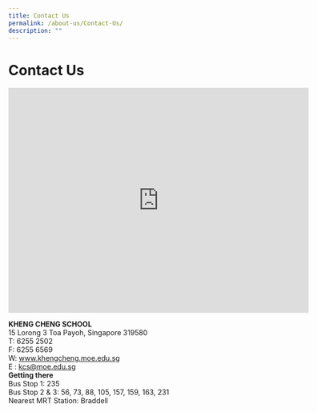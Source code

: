```yaml
---
title: Contact Us
permalink: /about-us/Contact-Us/
description: ""
---
```

Contact Us
==========

<iframe loading="lazy" allowfullscreen="" style="border:0;" height="450" width="600" src="https://www.google.com/maps/embed?pb=!1m14!1m8!1m3!1d15954.924144130633!2d103.847796!3d1.33765!3m2!1i1024!2i768!4f13.1!3m3!1m2!1s0x31da1768f95a87a7%3A0x22e1d3f25dab8af!2sKheng%20Cheng%20School%20(KCS)!5e0!3m2!1sen!2sus!4v1677495662611!5m2!1sen!2sus"></iframe>


<b>KHENG CHENG SCHOOL</b> <br>
15 Lorong 3 Toa Payoh, Singapore 319580 <br>
T: 6255 2502 <br>
F: 6255 6569 <br>
W: www.khengcheng.moe.edu.sg <br>
E : [kcs@moe.edu.sg](mailto:kcs@moe.edu.sg) <br>
<b>Getting there</b> <br>
Bus Stop 1: 235 <br>
Bus Stop 2 & 3: 56, 73, 88, 105, 157, 159, 163, 231 <br>
Nearest MRT Station: Braddell